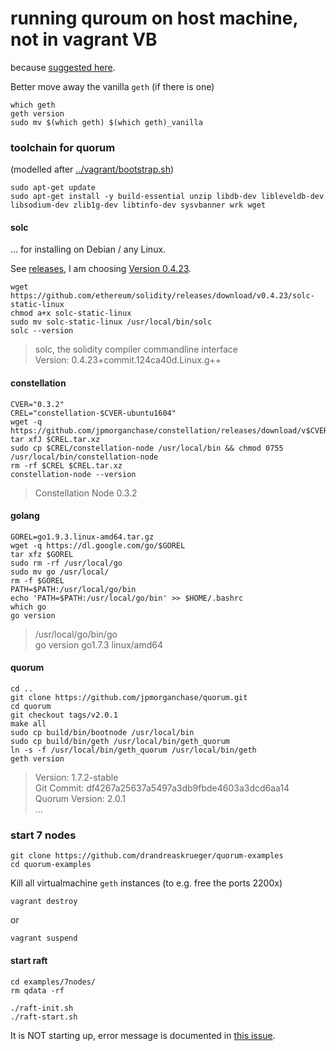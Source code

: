 # running quroum on host machine, not in vagrant VB
because [suggested here](https://github.com/jpmorganchase/quorum/issues/346).

Better move away the vanilla `geth` (if there is one)
```
which geth
geth version
sudo mv $(which geth) $(which geth)_vanilla
```

### toolchain for quorum
(modelled after [../vagrant/bootstrap.sh](../vagrant/bootstrap.sh))

```
sudo apt-get update
sudo apt-get install -y build-essential unzip libdb-dev libleveldb-dev libsodium-dev zlib1g-dev libtinfo-dev sysvbanner wrk wget
```

#### solc
... for installing on Debian / any Linux.

See [releases](https://github.com/ethereum/solidity/releases), I am choosing [Version 0.4.23](https://github.com/ethereum/solidity/releases/tag/v0.4.23).

```
wget https://github.com/ethereum/solidity/releases/download/v0.4.23/solc-static-linux
chmod a+x solc-static-linux
sudo mv solc-static-linux /usr/local/bin/solc
solc --version
```
> solc, the solidity compiler commandline interface  
> Version: 0.4.23+commit.124ca40d.Linux.g++  


#### constellation
```
CVER="0.3.2"
CREL="constellation-$CVER-ubuntu1604"
wget -q https://github.com/jpmorganchase/constellation/releases/download/v$CVER/$CREL.tar.xz
tar xfJ $CREL.tar.xz
sudo cp $CREL/constellation-node /usr/local/bin && chmod 0755 /usr/local/bin/constellation-node
rm -rf $CREL $CREL.tar.xz
constellation-node --version
```
> Constellation Node 0.3.2  

#### golang
```
GOREL=go1.9.3.linux-amd64.tar.gz
wget -q https://dl.google.com/go/$GOREL
tar xfz $GOREL
sudo rm -rf /usr/local/go
sudo mv go /usr/local/
rm -f $GOREL
PATH=$PATH:/usr/local/go/bin
echo 'PATH=$PATH:/usr/local/go/bin' >> $HOME/.bashrc
which go
go version
```
> /usr/local/go/bin/go  
> go version go1.7.3 linux/amd64  


#### quorum

```
cd ..
git clone https://github.com/jpmorganchase/quorum.git
cd quorum
git checkout tags/v2.0.1
make all
sudo cp build/bin/bootnode /usr/local/bin
sudo cp build/bin/geth /usr/local/bin/geth_quorum
ln -s -f /usr/local/bin/geth_quorum /usr/local/bin/geth
geth version
```
> Version: 1.7.2-stable  
> Git Commit: df4267a25637a5497a3db9fbde4603a3dcd6aa14  
> Quorum Version: 2.0.1  
> ...

### start 7 nodes

```
git clone https://github.com/drandreaskrueger/quorum-examples
cd quorum-examples
```

Kill all virtualmachine `geth` instances (to e.g. free the ports 2200x)
```
vagrant destroy
```
or 
```
vagrant suspend
```

#### start raft
```
cd examples/7nodes/
rm qdata -rf

./raft-init.sh
./raft-start.sh
```

It is NOT starting up, error message is documented in [this issue](https://github.com/jpmorganchase/quorum/issues/352).


